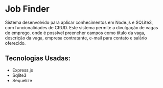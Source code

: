 # Job Finder

Sistema desenvolvido para aplicar conhecimentos em Node.js e SQLite3, com funcionalidades de CRUD. Este sistema permite a divulgação de vagas de emprego, onde é possível preencher campos como título da vaga, descrição da vaga, empresa contratante, e-mail para contato e salário oferecido.

## Tecnologias Usadas:

- Express.js
- Sqlite3
- Sequelize
